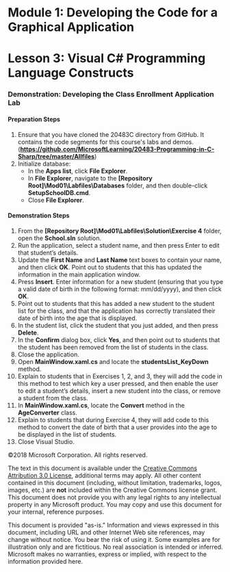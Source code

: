 # Module 1:  Developing the Code for a Graphical Application

# Lesson 3:  Visual C# Programming Language Constructs

### Demonstration: Developing the Class Enrollment Application Lab

#### Preparation Steps

1. Ensure that you have cloned the 20483C directory from GitHub. It contains the code segments for this course's labs and demos. (**https://github.com/MicrosoftLearning/20483-Programming-in-C-Sharp/tree/master/Allfiles**)
2. Initialize database:
    - In the **Apps list**, click **File Explorer**.
    - In **File Explorer**, navigate to the **[Repository Root]\Mod01\Labfiles\Databases** folder, and then double-click **SetupSchoolDB.cmd**.
    - Close **File Explorer**.

#### Demonstration Steps

1. From the **[Repository Root]\\Mod01\\Labfiles\\Solution\\Exercise 4** folder, open the **School.sln** solution.
2. Run the application, select a student name, and then press Enter to edit that student’s details.
3. Update the **First Name** and **Last Name** text boxes to contain your name, and then click **OK**. Point out to students that this has updated the information in the main application window.
4. Press **Insert**. Enter information for a new student (ensuring that you type a valid date of birth in the following format: mm/dd/yyyy), and then click **OK**.
5. Point out to students that this has added a new student to the student list for the class, and that the application has correctly translated their date of birth into the age that is displayed.
6. In the student list, click the student that you just added, and then press **Delete**.
7. In the **Confirm** dialog box, click **Yes**, and then point out to students that the student has been removed from the list of students in the class.
8. Close the application.
9. Open **MainWindow.xaml.cs** and locate the **studentsList_KeyDown** method.
10. Explain to students that in Exercises 1, 2, and 3, they will add the code in this method to test which key a user pressed, and then enable the user to edit a student’s details, insert a new student into the class, or remove a student from the class.
11. In **MainWindow.xaml.cs**, locate the **Convert** method in the **AgeConverter** class.
12. Explain to students that during Exercise 4, they will add code to this method to convert the date of birth that a user provides into the age to be displayed in the list of students.
13. Close Visual Studio.

©2018 Microsoft Corporation. All rights reserved.

The text in this document is available under the  [Creative Commons Attribution 3.0 License](https://creativecommons.org/licenses/by/3.0/legalcode), additional terms may apply. All other content contained in this document (including, without limitation, trademarks, logos, images, etc.) are  **not**  included within the Creative Commons license grant. This document does not provide you with any legal rights to any intellectual property in any Microsoft product. You may copy and use this document for your internal, reference purposes.

This document is provided &quot;as-is.&quot; Information and views expressed in this document, including URL and other Internet Web site references, may change without notice. You bear the risk of using it. Some examples are for illustration only and are fictitious. No real association is intended or inferred. Microsoft makes no warranties, express or implied, with respect to the information provided here.
